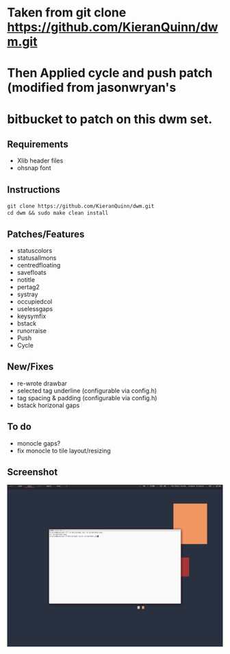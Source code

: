 # Taken from git clone https://github.com/KieranQuinn/dwm.git
# Then Applied cycle and push patch (modified from jasonwryan's 
# bitbucket to patch on this dwm set.

Requirements
------------
* Xlib header files
* ohsnap font

Instructions
------------

    git clone https://github.com/KieranQuinn/dwm.git
    cd dwm && sudo make clean install
    
    
Patches/Features
----------------
* statuscolors
* statusallmons
* centredfloating
* savefloats
* notitle
* pertag2
* systray
* occupiedcol
* uselessgaps
* keysymfix
* bstack
* runorraise
* Push
* Cycle

New/Fixes
---
* re-wrote drawbar
* selected tag underline (configurable via config.h)
* tag spacing & padding (configurable via config.h)
* bstack horizonal gaps
    
To do
-----
* monocle gaps?
* fix monocle to tile layout/resizing
    
Screenshot
----------

![Screenshot](screenshot.png "my dwm")
